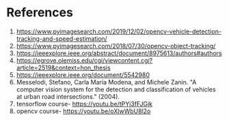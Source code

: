  # References

 1. https://www.pyimagesearch.com/2019/12/02/opencv-vehicle-detection-tracking-and-speed-estimation/
 2. https://www.pyimagesearch.com/2018/07/30/opencv-object-tracking/
 3. https://ieeexplore.ieee.org/abstract/document/8975613/authors#authors
 4. https://egrove.olemiss.edu/cgi/viewcontent.cgi?article=2519&context=hon_thesis 
 5. https://ieeexplore.ieee.org/document/5542980
 6. Messelodi, Stefano, Carla Maria Modena, and Michele Zanin. "A computer vision system for the detection and classification of vehicles at urban road intersections." (2004).
 7. tensorflow course- https://youtu.be/tPYj3fFJGjk 
 8. opencv course- https://youtu.be/oXlwWbU8l2o
